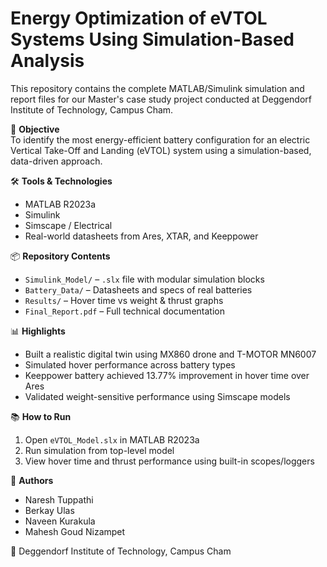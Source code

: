 # Energy Optimization of eVTOL Systems Using Simulation-Based Analysis

This repository contains the complete MATLAB/Simulink simulation and report files for our Master's case study project conducted at Deggendorf Institute of Technology, Campus Cham.

🎯 **Objective**  
To identify the most energy-efficient battery configuration for an electric Vertical Take-Off and Landing (eVTOL) system using a simulation-based, data-driven approach.

🛠️ **Tools & Technologies**  
- MATLAB R2023a  
- Simulink  
- Simscape / Electrical  
- Real-world datasheets from Ares, XTAR, and Keeppower

📦 **Repository Contents**  
- `Simulink_Model/` – `.slx` file with modular simulation blocks  
- `Battery_Data/` – Datasheets and specs of real batteries  
- `Results/` – Hover time vs weight & thrust graphs  
- `Final_Report.pdf` – Full technical documentation

📊 **Highlights**
- Built a realistic digital twin using MX860 drone and T-MOTOR MN6007  
- Simulated hover performance across battery types  
- Keeppower battery achieved 13.77% improvement in hover time over Ares  
- Validated weight-sensitive performance using Simscape models

📚 **How to Run**
1. Open `eVTOL_Model.slx` in MATLAB R2023a  
2. Run simulation from top-level model  
3. View hover time and thrust performance using built-in scopes/loggers

📄 **Authors**
- Naresh Tuppathi  
- Berkay Ulas  
- Naveen Kurakula  
- Mahesh Goud Nizampet  

📍 Deggendorf Institute of Technology, Campus Cham
